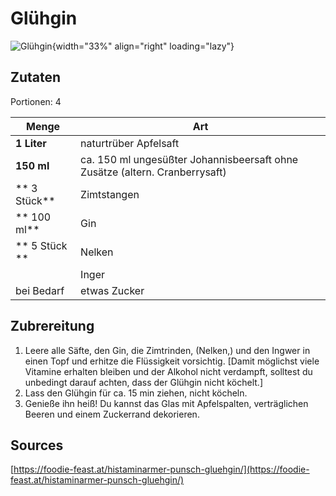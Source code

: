 

# Glühgin

![Glühgin](https://foodie-feast.at/wp-content/uploads/2021/12/wfuawiyhfci-800x530.jpg){width="33%" align="right" loading="lazy"}

## Zutaten
Portionen: 4

| Menge         | Art                                                                         |
| ------------- | --------------------------------------------------------------------------- |
| **1 Liter**   | naturtrüber Apfelsaft                                                       |
| **150 ml**    | ca. 150 ml ungesüßter Johannisbeersaft ohne Zusätze (altern. Cranberrysaft) |
| ** 3 Stück**  | Zimtstangen                                                                 |
| ** 100 ml**   | Gin                                                                         |
| ** 5 Stück ** | Nelken                                                                      |
|               | Inger                                                                       |
| bei Bedarf    | etwas Zucker                                                                |


## Zubrereitung
1.   Leere alle Säfte, den Gin, die Zimtrinden, (Nelken,) und den Ingwer in einen Topf und erhitze die Flüssigkeit vorsichtig. [Damit möglichst viele Vitamine erhalten bleiben und der Alkohol nicht verdampft, solltest du unbedingt darauf achten, dass der Glühgin nicht köchelt.] 
2.  Lass den Glühgin für ca. 15 min ziehen, nicht köcheln.
3.  Genieße ihn heiß! Du kannst das Glas mit Apfelspalten, verträglichen Beeren und einem Zuckerrand dekorieren.


## Sources
[https://foodie-feast.at/histaminarmer-punsch-gluehgin/](https://foodie-feast.at/histaminarmer-punsch-gluehgin/)
